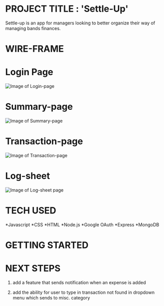 # PROJECT TITLE : 'Settle-Up'

Settle-up is an app for managers looking to better organize their way of managing bands finances.

# WIRE-FRAME

# Login Page

![Image of Login-page](https://github.com/jrodriguez082046/settle-up/blob/master/assets/Login-page.png)

# Summary-page

![Image of Summary-page](https://github.com/jrodriguez082046/settle-up/blob/master/assets/Summary-page.png)

# Transaction-page

![Image of Transaction-page](https://github.com/jrodriguez082046/settle-up/blob/master/assets/Transaction-page.png)

# Log-sheet

![Image of Log-sheet page](https://github.com/jrodriguez082046/settle-up/blob/master/assets/Log-sheet.png)

# TECH USED

*Javascript
*CSS
*HTML
*Node.js
*Google OAuth
*Express
\*MongoDB

# GETTING STARTED

# NEXT STEPS

1. add a feature that sends notification when an expense is added

2. add the ability for user to type in transaction not found in dropdown menu which sends to misc. category
